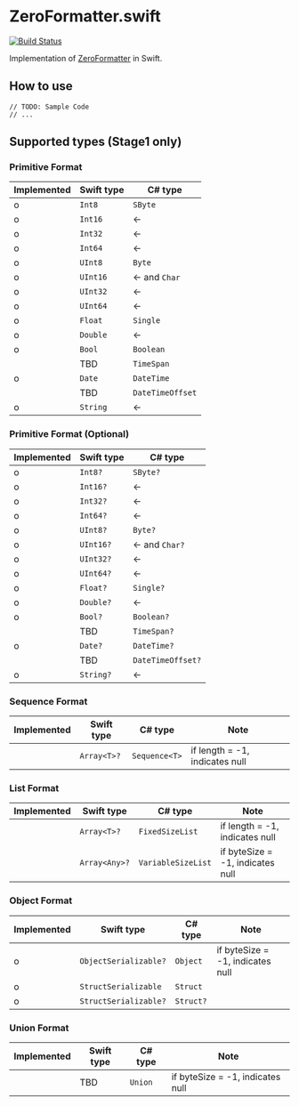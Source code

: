 # ZeroFormatter.swift

[![Build Status](https://travis-ci.org/yaslab/ZeroFormatter.swift.svg?branch=master)](https://travis-ci.org/yaslab/ZeroFormatter.swift)

Implementation of [ZeroFormatter](https://github.com/neuecc/ZeroFormatter) in Swift.

## How to use

```
// TODO: Sample Code
// ...
```

## Supported types (Stage1 only)

### Primitive Format

| Implemented | Swift type | C# type |
| ---- | ---- | ---- |
| o | `Int8` | `SByte` |
| o | `Int16` | ← |
| o | `Int32` | ← |
| o | `Int64` | ← |
| o | `UInt8` | `Byte` |
| o | `UInt16` | ← and `Char` |
| o | `UInt32` | ← |
| o | `UInt64` | ← |
| o | `Float` | `Single` |
| o | `Double` | ← |
| o | `Bool` | `Boolean` |
| | TBD | `TimeSpan` |
| o | `Date` | `DateTime` |
| | TBD | `DateTimeOffset` |
| o | `String` | ← |

### Primitive Format (Optional)

| Implemented | Swift type | C# type |
| ---- | ---- | ---- |
| o | `Int8?` | `SByte?` |
| o | `Int16?` | ← |
| o | `Int32?` | ← |
| o | `Int64?` | ← |
| o | `UInt8?` | `Byte?` |
| o | `UInt16?` | ← and `Char?` |
| o | `UInt32?` | ← |
| o | `UInt64?` | ← |
| o | `Float?` | `Single?` |
| o | `Double?` | ← |
| o | `Bool?` | `Boolean?` |
| | TBD | `TimeSpan?` |
| o | `Date?` | `DateTime?` |
| | TBD | `DateTimeOffset?` |
| o | `String?` | ← |

### Sequence Format

| Implemented | Swift type | C# type | Note |
| ---- | ---- | ---- | ---- |
| | `Array<T>?` | `Sequence<T>` | if length = -1, indicates null |

### List Format

| Implemented | Swift type | C# type | Note |
| ---- | ---- | ---- | ---- |
| | `Array<T>?` | `FixedSizeList` | if length = -1, indicates null |
| | `Array<Any>?` | `VariableSizeList` | if byteSize = -1, indicates null |

### Object Format

| Implemented | Swift type | C# type | Note |
| ---- | ---- | ---- | ---- |
| o | `ObjectSerializable?` | `Object` | if byteSize = -1, indicates null |
| o | `StructSerializable` | `Struct` | |
| o | `StructSerializable?` | `Struct?` | |

### Union Format

| Implemented | Swift type | C# type | Note |
| ---- | ---- | ---- | ---- |
| | TBD | `Union` | if byteSize = -1, indicates null |
